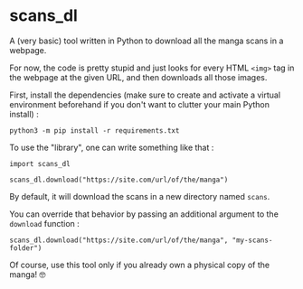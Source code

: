 # scans_dl
A (very basic) tool written in Python to download all the manga scans in a webpage.

For now, the code is pretty stupid and just looks for every HTML `<img>` tag in the webpage at the given URL, and then downloads all those images.

First, install the dependencies (make sure to create and activate a virtual environment beforehand if you don't want to clutter your main Python install) :

```console
python3 -m pip install -r requirements.txt
```

To use the "library", one can write something like that :

```python3
import scans_dl

scans_dl.download("https://site.com/url/of/the/manga")
```

By default, it will download the scans in a new directory named `scans`.  

You can override that behavior by passing an additional argument to the `download` function :
```python3
scans_dl.download("https://site.com/url/of/the/manga", "my-scans-folder")
```

Of course, use this tool only if you already own a physical copy of the manga! 🤓

